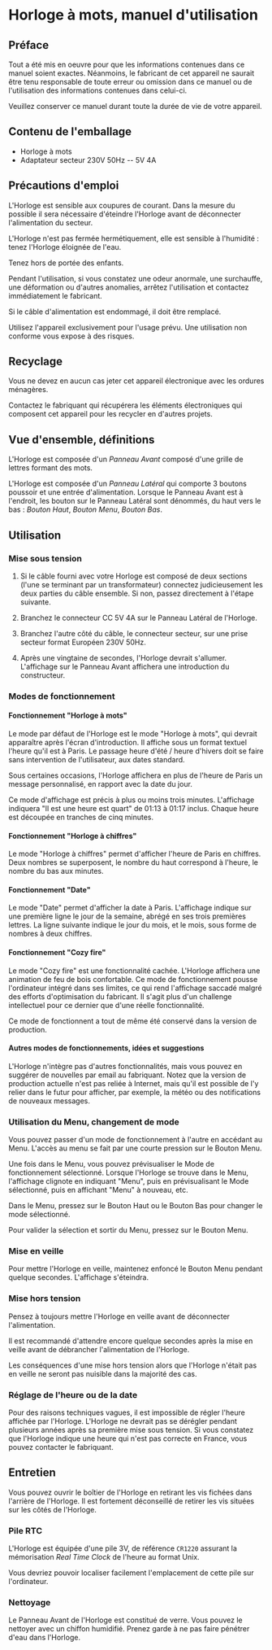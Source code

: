 # Horloge à mots, manuel d'utilisation

## Préface

Tout a été mis en oeuvre pour que les informations contenues dans ce manuel
soient exactes. Néanmoins, le fabricant de cet appareil ne saurait être tenu
responsable de toute erreur ou omission dans ce manuel ou de l'utilisation des
informations contenues dans celui-ci.

Veuillez conserver ce manuel durant toute la durée de vie de votre appareil.

## Contenu de l'emballage

* Horloge à mots
* Adaptateur secteur 230V 50Hz -- 5V 4A

## Précautions d'emploi

L'Horloge est sensible aux coupures de courant. Dans la mesure du possible
il sera nécessaire d'éteindre l'Horloge avant de déconnecter l'alimentation du
secteur.

L'Horloge n'est pas fermée hermétiquement, elle est sensible à l'humidité :
tenez l'Horloge éloignée de l'eau.

Tenez hors de portée des enfants.

Pendant l'utilisation, si vous constatez une odeur anormale, une surchauffe,
une déformation ou d'autres anomalies, arrêtez l'utilisation et contactez
immédiatement le fabricant.

Si le câble d'alimentation est endommagé, il doit être remplacé.

Utilisez l'appareil exclusivement pour l'usage prévu. Une utilisation non
conforme vous expose à des risques.

## Recyclage

Vous ne devez en aucun cas jeter cet appareil électronique avec les ordures
ménagères.

Contactez le fabriquant qui récupérera les éléments électroniques qui composent
cet appareil pour les recycler en d'autres projets.

## Vue d'ensemble, définitions

L'Horloge est composée d'un *Panneau Avant* composé d'une grille de lettres
formant des mots.

L'Horloge est composée d'un *Panneau Latéral* qui comporte 3 boutons poussoir
et une entrée d'alimentation. Lorsque le Panneau Avant est à l'endroit, les
bouton sur le Panneau Latéral sont dénommés, du haut vers le bas : *Bouton
Haut*, *Bouton Menu*, *Bouton Bas*.

## Utilisation

### Mise sous tension

1. Si le câble fourni avec votre Horloge est composé de deux sections (l'une se
terminant par un transformateur) connectez judicieusement les deux parties du
câble ensemble. Si non, passez directement à l'étape suivante.

2. Branchez le connecteur CC 5V 4A sur le Panneau Latéral de l'Horloge.

3. Branchez l'autre côté du câble, le connecteur secteur, sur une prise secteur
format Européen 230V 50Hz.

4. Après une vingtaine de secondes, l'Horloge devrait s'allumer. L'affichage
sur le Panneau Avant affichera une introduction du constructeur.

### Modes de fonctionnement

#### Fonctionnement "Horloge à mots"

Le mode par défaut de l'Horloge est le mode "Horloge à mots", qui devrait
apparaître après l'écran d'introduction. Il affiche sous un format textuel
l'heure qu'il est à Paris. Le passage heure d'été / heure d'hivers doit se
faire sans intervention de l'utilisateur, aux dates standard.

Sous certaines occasions, l'Horloge affichera en plus de l'heure de Paris un
message personnalisé, en rapport avec la date du jour.

Ce mode d'affichage est précis à plus ou moins trois minutes. L'affichage
indiquera "Il est une heure est quart" de 01:13 à 01:17 inclus. Chaque heure
est découpée en tranches de cinq minutes.

#### Fonctionnement "Horloge à chiffres"

Le mode "Horloge à chiffres" permet d'afficher l'heure de Paris en chiffres.
Deux nombres se superposent, le nombre du haut correspond à l'heure, le nombre
du bas aux minutes.

#### Fonctionnement "Date"

Le mode "Date" permet d'afficher la date à Paris. L'affichage indique sur une
première ligne le jour de la semaine, abrégé en ses trois premières lettres.
La ligne suivante indique le jour du mois, et le mois, sous forme de nombres à
deux chiffres.

#### Fonctionnement "Cozy fire"

Le mode "Cozy fire" est une fonctionnalité cachée. L'Horloge affichera une
animation de feu de bois confortable. Ce mode de fonctionnement pousse
l'ordinateur intégré dans ses limites, ce qui rend l'affichage saccadé malgré
des efforts d'optimisation du fabricant. Il s'agit plus d'un challenge
intellectuel pour ce dernier que d'une réelle fonctionnalité.

Ce mode de fonctionnent a tout de même été conservé dans la version de
production.

#### Autres modes de fonctionnements, idées et suggestions

L'Horloge n'intègre pas d'autres fonctionnalités, mais vous pouvez en suggérer
de nouvelles par email au fabriquant. Notez que la version de production
actuelle n'est pas reliée à Internet, mais qu'il est possible de l'y relier
dans le futur pour afficher, par exemple, la météo ou des notifications de
nouveaux messages.

### Utilisation du Menu, changement de mode

Vous pouvez passer d'un mode de fonctionnement à l'autre en accédant au Menu.
L'accès au menu se fait par une courte pression sur le Bouton Menu.

Une fois dans le Menu, vous pouvez prévisualiser le Mode de fonctionnement
sélectionné. Lorsque l'Horloge se trouve dans le Menu, l'affichage clignote
en indiquant "Menu", puis en prévisualisant le Mode sélectionné, puis en
affichant "Menu" à nouveau, etc.

Dans le Menu, pressez sur le Bouton Haut ou le Bouton Bas pour changer le
mode sélectionné.

Pour valider la sélection et sortir du Menu, pressez sur le Bouton Menu.

### Mise en veille

Pour mettre l'Horloge en veille, maintenez enfoncé le Bouton Menu pendant
quelque secondes. L'affichage s'éteindra.

### Mise hors tension

Pensez à toujours mettre l'Horloge en veille avant de déconnecter
l'alimentation.

Il est recommandé d'attendre encore quelque secondes après la mise en veille
avant de débrancher l'alimentation de l'Horloge.

Les conséquences d'une mise hors tension alors que l'Horloge n'était pas en
veille ne seront pas nuisible dans la majorité des cas.

### Réglage de l'heure ou de la date

Pour des raisons techniques vagues, il est impossible de régler l'heure affichée
par l'Horloge. L'Horloge ne devrait pas se dérégler pendant plusieurs années
après sa première mise sous tension. Si vous constatez que l'Horloge indique
une heure qui n'est pas correcte en France, vous pouvez contacter le fabriquant.

## Entretien

Vous pouvez ouvrir le boîtier de l'Horloge en retirant les vis fichées dans
l'arrière de l'Horloge. Il est fortement déconseillé de retirer les vis situées
sur les côtés de l'Horloge.

### Pile RTC

L'Horloge est équipée d'une pile 3V, de référence `CR1220` assurant la
mémorisation *Real Time Clock* de l'heure au format Unix.

Vous devriez pouvoir localiser facilement l'emplacement de cette pile sur
l'ordinateur.

### Nettoyage

Le Panneau Avant de l'Horloge est constitué de verre. Vous pouvez le nettoyer
avec un chiffon humidifié. Prenez garde à ne pas faire pénétrer d'eau dans
l'Horloge.
